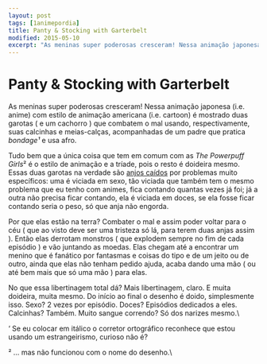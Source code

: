 ```yaml
---
layout: post
tags: [1animepordia]
title: Panty & Stocking with Garterbelt
modified: 2015-05-10
excerpt: "As meninas super poderosas cresceram! Nessa animação japonesa (i.e. anime) com estilo de animação americana (i.e. cartoon) é mostrado duas garotas ( e um cachorro ) que combatem o mal usando, respectivamente, suas calcinhas e meias-calças, acompanhadas de um padre que pratica <i>bondage¹ </i>e usa afro."
---
```


Panty & Stocking with Garterbelt
================================

As meninas super poderosas cresceram! Nessa animação japonesa (i.e.
anime) com estilo de animação americana (i.e. cartoon) é mostrado duas
garotas ( e um cachorro ) que combatem o mal usando, respectivamente,
suas calcinhas e meias-calças, acompanhadas de um padre que pratica
*bondage¹* e usa afro.

Tudo bem que a única coisa que tem em comum com as *The* *Powerpuff
Girls*² é o estilo de animação e a tríade, pois o resto é doideira
mesmo. Essas duas garotas na verdade são [anjos
caídos](http://memoriaglobo.globo.com/programas/entretenimento/novelas/um-anjo-caiu-do-ceu.htm)
por problemas muito específicos: uma é viciada em sexo, tão viciada que
também tem o mesmo problema que eu tenho com animes, fica contando
quantas vezes já foi; já a outra não precisa ficar contando, ela é
viciada em doces, se ela fosse ficar contando seria o peso, só que anja
não engorda.

Por que elas estão na terra? Combater o mal e assim poder voltar para o
céu ( que ao visto deve ser uma tristeza só lá, para terem duas anjas
assim ). Então elas derrotam monstros ( que explodem sempre no fim de
cada episódio ) e vão juntando as moedas. Elas chegam até a encontrar um
menino que é fanático por fantasmas e coisas do tipo e de um jeito ou de
outro, ainda que elas não tenham pedido ajuda, acaba dando uma mão ( ou
até bem mais que só uma mão ) para elas.

No que essa libertinagem total dá? Mais libertinagem, claro. E muita
doideira, muita mesmo. Do início ao final o desenho é doido,
simplesmente isso. Sexo? 2 vezes por episódio. Doces? Episódios
dedicados a eles. Calcinhas? Também. Muito sangue correndo? Só dos
narizes mesmo.\

<!-- more -->

‘ Se eu colocar em itálico o corretor ortográfico reconhece que estou
usando um estrangeirismo, curioso não é?

² … mas não funcionou com o nome do desenho.\


